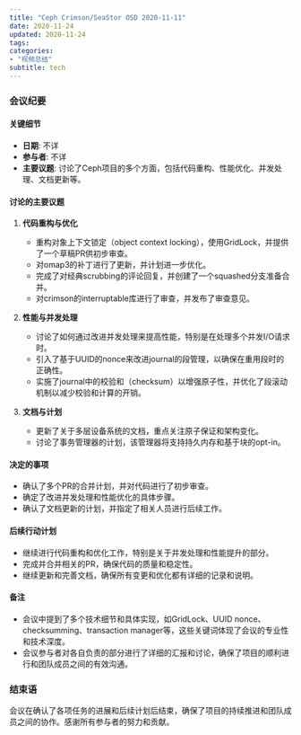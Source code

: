 ```yaml
---
title: "Ceph Crimson/SeaStor OSD 2020-11-11"
date: 2020-11-24
updated: 2020-11-24
tags:
categories:
- "视频总结"
subtitle: tech
---
```



### 会议纪要

#### 关键细节
- **日期**: 不详
- **参与者**: 不详
- **主要议题**: 讨论了Ceph项目的多个方面，包括代码重构、性能优化、并发处理、文档更新等。

#### 讨论的主要议题
1. **代码重构与优化**
   - 重构对象上下文锁定（object context locking），使用GridLock，并提供了一个草稿PR供初步审查。
   - 对omap3的补丁进行了更新，并计划进一步优化。
   - 完成了对经典scrubbing的评论回复，并创建了一个squashed分支准备合并。
   - 对crimson的interruptable库进行了审查，并发布了审查意见。

2. **性能与并发处理**
   - 讨论了如何通过改进并发处理来提高性能，特别是在处理多个并发I/O请求时。
   - 引入了基于UUID的nonce来改进journal的段管理，以确保在重用段时的正确性。
   - 实施了journal中的校验和（checksum）以增强原子性，并优化了段滚动机制以减少校验和计算的开销。

3. **文档与计划**
   - 更新了关于多层设备系统的文档，重点关注原子保证和架构变化。
   - 讨论了事务管理器的计划，该管理器将支持持久内存和基于块的opt-in。

#### 决定的事项
- 确认了多个PR的合并计划，并对代码进行了初步审查。
- 确定了改进并发处理和性能优化的具体步骤。
- 确认了文档更新的计划，并指定了相关人员进行后续工作。

#### 后续行动计划
- 继续进行代码重构和优化工作，特别是关于并发处理和性能提升的部分。
- 完成并合并相关的PR，确保代码的质量和稳定性。
- 继续更新和完善文档，确保所有变更和优化都有详细的记录和说明。

#### 备注
- 会议中提到了多个技术细节和具体实现，如GridLock、UUID nonce、checksumming、transaction manager等，这些关键词体现了会议的专业性和技术深度。
- 会议参与者对各自负责的部分进行了详细的汇报和讨论，确保了项目的顺利进行和团队成员之间的有效沟通。

### 结束语
会议在确认了各项任务的进展和后续计划后结束，确保了项目的持续推进和团队成员之间的协作。感谢所有参与者的努力和贡献。